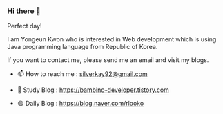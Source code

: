 ### Hi there 👋

Perfect day!

I am Yongeun Kwon who is interested in Web development which is using Java programming language from Republic of Korea.

If you want to contact me, please send me an email and visit my blogs.


- 📫 How to reach me : silverkay92@gmail.com

- 🌱 Study Blog : https://bambino-developer.tistory.com

- 😄 Daily Blog : https://blog.naver.com/rlooko


<!--
**jenkwon92/jenkwon92** is a ✨ _special_ ✨ repository because its `README.md` (this file) appears on your GitHub profile.

Here are some ideas to get you started:


- 📫 How to reach me : silverkay92@gmail.com

- 🌱 Study Blog : https://bambino-developer.tistory.com

- 😄 Daily Blog : https://blog.naver.com/rlooko


-->
